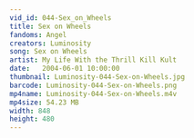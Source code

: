 ```yaml
---
vid_id: 044-Sex_on_Wheels
title: Sex on Wheels
fandoms: Angel
creators: Luminosity
song: Sex on Wheels
artist: My Life With the Thrill Kill Kult
date:   2004-06-01 10:00:00
thumbnail: Luminosity-044-Sex-on-Wheels.jpg
barcode: Luminosity-044-Sex-on-Wheels.png
mp4name: Luminosity-044-Sex-on-Wheels.m4v
mp4size: 54.23 MB
width: 848
height: 480
---
```



  
